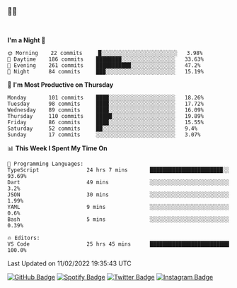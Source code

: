 ### 🤙🍺

<!-- <a href="https://github-readme-stats.vercel.app/api?username=hzak2xx&count_private=true&show_icons=true&theme=dracula">
  <img align="center" src="https://github-readme-stats.vercel.app/api?username=hzak2xx&count_private=true&show_icons=true&theme=dracula" />
</a>
</br> -->
</br>

<!--START_SECTION:waka-->
**I'm a Night 🦉** 

```text
🌞 Morning    22 commits     █░░░░░░░░░░░░░░░░░░░░░░░░   3.98% 
🌆 Daytime    186 commits    ████████░░░░░░░░░░░░░░░░░   33.63% 
🌃 Evening    261 commits    ███████████░░░░░░░░░░░░░░   47.2% 
🌙 Night      84 commits     ███░░░░░░░░░░░░░░░░░░░░░░   15.19%

```
📅 **I'm Most Productive on Thursday** 

```text
Monday       101 commits    ████░░░░░░░░░░░░░░░░░░░░░   18.26% 
Tuesday      98 commits     ████░░░░░░░░░░░░░░░░░░░░░   17.72% 
Wednesday    89 commits     ████░░░░░░░░░░░░░░░░░░░░░   16.09% 
Thursday     110 commits    █████░░░░░░░░░░░░░░░░░░░░   19.89% 
Friday       86 commits     ████░░░░░░░░░░░░░░░░░░░░░   15.55% 
Saturday     52 commits     ██░░░░░░░░░░░░░░░░░░░░░░░   9.4% 
Sunday       17 commits     ░░░░░░░░░░░░░░░░░░░░░░░░░   3.07%

```


📊 **This Week I Spent My Time On** 

```text
💬 Programming Languages: 
TypeScript               24 hrs 7 mins       ███████████████████████░░   93.69% 
Dart                     49 mins             ░░░░░░░░░░░░░░░░░░░░░░░░░   3.2% 
JSON                     30 mins             ░░░░░░░░░░░░░░░░░░░░░░░░░   1.99% 
YAML                     9 mins              ░░░░░░░░░░░░░░░░░░░░░░░░░   0.6% 
Bash                     5 mins              ░░░░░░░░░░░░░░░░░░░░░░░░░   0.39%

🔥 Editors: 
VS Code                  25 hrs 45 mins      █████████████████████████   100.0%

```


 Last Updated on 11/02/2022 19:35:43 UTC
<!--END_SECTION:waka-->

[![GitHub Badge](https://img.shields.io/badge/GitHub-100000?style=for-the-badge&logo=github&logoColor=white)](https://github.com/hzak2xx)
[![Spotify Badge](https://img.shields.io/badge/Spotify-1ED760?&style=for-the-badge&logo=spotify&logoColor=white)](https://open.spotify.com/user/uf90s6sbbh75a1mt44clkhkvf)
[![Twitter Badge](https://img.shields.io/badge/Twitter-1DA1F2?style=for-the-badge&logo=twitter&logoColor=white)](https://twitter.com/hzak2xx)
[![Instagram Badge](https://img.shields.io/badge/Instagram-E4405F?style=for-the-badge&logo=instagram&logoColor=white)](https://www.instagram.com/hzak2xx/)
